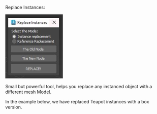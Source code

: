 Replace Instances:

![](ReplaceInstances.JPG)

Small but powerful tool, helps you replace any instanced object with a different mesh Model.


In the example below, we have replaced Teapot instances with a box version.
